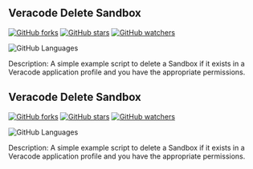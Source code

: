 <div class="project-tile">

## Veracode Delete Sandbox

[![GitHub forks](https://img.shields.io/github/forks/christyson/veracode_delete_sandbox.svg?style=social&label=Fork&maxAge=2592000)](https://GitHub.com/Naereen/StrapDown.js/network/)
[![GitHub stars](https://img.shields.io/github/stars/christyson/veracode_delete_sandbox.svg?style=social&label=Star&maxAge=2592000)](https://GitHub.com/Naereen/StrapDown.js/stargazers/)
[![GitHub watchers](https://img.shields.io/github/watchers/christyson/veracode_delete_sandbox.svg?style=social&label=Watch&maxAge=2592000)](https://GitHub.com/Naereen/StrapDown.js/watchers/)

![GitHub Languages](https://img.shields.io/github/languages/top/christyson/veracode_delete_sandbox.svg?)

    
Description: A simple example script to delete a Sandbox if it exists in a Veracode application profile and you have the appropriate permissions.

</div>

<div class="project-tile">

## Veracode Delete Sandbox

[![GitHub forks](https://img.shields.io/github/forks/christyson/veracode_delete_sandbox.svg?style=social&label=Fork&maxAge=2592000)](https://GitHub.com/Naereen/StrapDown.js/network/)
[![GitHub stars](https://img.shields.io/github/stars/christyson/veracode_delete_sandbox.svg?style=social&label=Star&maxAge=2592000)](https://GitHub.com/Naereen/StrapDown.js/stargazers/)
[![GitHub watchers](https://img.shields.io/github/watchers/christyson/veracode_delete_sandbox.svg?style=social&label=Watch&maxAge=2592000)](https://GitHub.com/Naereen/StrapDown.js/watchers/)

![GitHub Languages](https://img.shields.io/github/languages/top/christyson/veracode_delete_sandbox.svg?)

    
Description: A simple example script to delete a Sandbox if it exists in a Veracode application profile and you have the appropriate permissions.

</div>